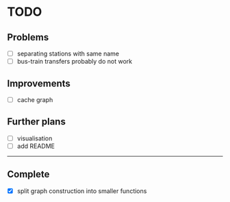 # TODO
## Problems
- [ ] separating stations with same name
- [ ] bus-train transfers probably do not work

## Improvements
- [ ] cache graph

## Further plans
- [ ] visualisation
- [ ] add README

---
<!-- # working memory -->
<!-- idealy should be empty when commiting -->

## Complete
- [x] split graph construction into smaller functions
